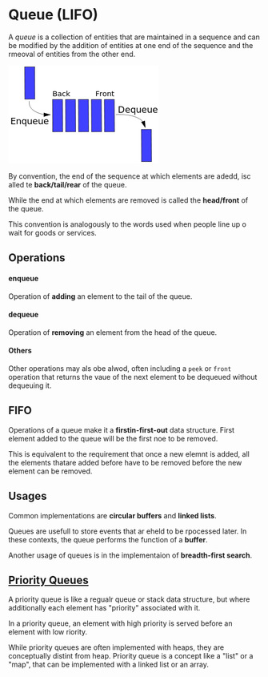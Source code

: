 # Queue (LIFO)

A _queue_ is a collection of entities that are maintained in a sequence and can be modified by the addition of entities at one end of the sequence and the rmeoval of entities from the other end.

![fifo](./fifo.png)

By convention, the end of the sequence at which elements are adedd, isc alled te __back/tail/rear__ of the queue.

While the end at which elements are removed is called the __head/front__ of the queue.

This convention is analogously to the words used when people line up o wait for goods or services.

## Operations

#### enqueue

Operation of __adding__ an element to the tail of the queue.

#### dequeue

Operation of __removing__ an element from the head of the queue.

#### Others

Other operations may als obe alwod, often including a `peek` or `front` operation that returns the vaue of the next element to be dequeued without dequeuing it.

## FIFO

Operations of a queue make it a __firstin-first-out__ data structure. First element added to the queue will be the first noe to be removed.

This is equivalent to the requirement that once a new elemnt is added, all the elements thatare added before have to be removed before the new element can be removed.

## Usages

Common implementations are __circular buffers__ and __linked lists__.

Queues are usefull to store events that ar eheld to be rpocessed later. In these contexts, the queue performs the function of a __buffer__.

Another usage of queues is in the implementaion of __breadth-first search__.

## [Priority Queues](https://en.wikipedia.org/wiki/Priority_queue)

A priority queue is like a regualr queue or stack data structure, but where additionally each element has "priority" associated with it.

In a priority queue, an element with high priority is served before an element with low riority.

While priority queues are often implemented with heaps, they are conceptually distint from heap. Priority queue is a concept like a "list" or a "map", that can be implemented with a linked list or an array.
